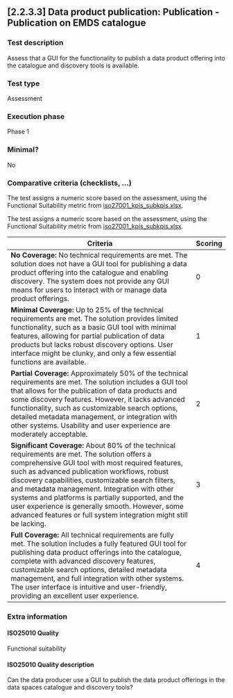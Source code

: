 
## [2.2.3.3] Data product publication: Publication - Publication on EMDS catalogue
 
### Test description
Assess that a GUI for the functionality to publish a data product offering into the catalogue and discovery tools is available.
 
### Test type
Assessment
 
### Execution phase
Phase 1
 
### Minimal?
No

### Comparative criteria (checklists, ...)
The test assigns a numeric score based on the assessment, using the Functional Suitability metric from [iso27001_kpis_subkpis.xlsx](../../../../../design_decisions/background_info/iso27001_kpis_subkpis.xlsx).

The test assigns a numeric score based on the assessment, using the Functional Suitability metric from [iso27001_kpis_subkpis.xlsx](../../../../../design_decisions/background_info/iso27001_kpis_subkpis.xlsx).

| Criteria                                                                                                                                                                                                                                                                                                                                                                                                                                                                               | Scoring          |
|----------------------------------------------------------------------------------------------------------------------------------------------------------------------------------------------------------------------------------------------------------------------------------------------------------------------------------------------------------------------------------------------------------------------------------------------------------------------------------------| ---------------- |
| **No Coverage:** No technical requirements are met. The solution does not have a GUI tool for publishing a data product offering into the catalogue and enabling discovery. The system does not provide any GUI means for users to interact with or manage data product offerings.                                                                                                                                                                                                     | 0                |
| **Minimal Coverage:** Up to 25% of the technical requirements are met. The solution provides limited functionality, such as a basic GUI tool with minimal features, allowing for partial publication of data products but lacks robust discovery options. User interface might be clunky, and only a few essential functions are available.                                                                                                                                            | 1                |
| **Partial Coverage:** Approximately 50% of the technical requirements are met. The solution includes a GUI tool that allows for the publication of data products and some discovery features. However, it lacks advanced functionality, such as customizable search options, detailed metadata management, or integration with other systems. Usability and user experience are moderately acceptable.                                                                                 | 2                |
| **Significant Coverage:** About 80% of the technical requirements are met. The solution offers a comprehensive GUI tool with most required features, such as advanced publication workflows, robust discovery capabilities, customizable search filters, and metadata management. Integration with other systems and platforms is partially supported, and the user experience is generally smooth. However, some advanced features or full system integration might still be lacking. | 3                |
| **Full Coverage:** All technical requirements are fully met. The solution includes a fully featured GUI tool for publishing data product offerings into the catalogue, complete with advanced discovery features, customizable search options, detailed metadata management, and full integration with other systems. The user interface is intuitive and user-friendly, providing an excellent user experience.                                                                       | 4                |

### Extra information
#### ISO25010 Quality
Functional suitability
#### ISO25010 Quality description
Can the data producer use a GUI to publish the data product offerings  in the data spaces catalogue and discovery tools?
    